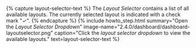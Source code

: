 {% capture layout-selector-text %}
The <i>Layout Selector</i> contains a list of all available layouts. The currently selected layout is indicated with a check mark "✓".
{% endcapture %}
{% include howto_step.html
summary="Open the <i>Layout Selector Dropdown</i>"
image-name="2.4.0/dashboard/dashboard-layoutselector.png"
caption="Click the <i>layout selector dropdown</i> to view the available layouts."
text=layout-selector-text
%}
